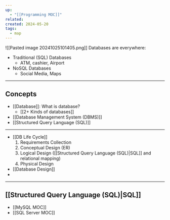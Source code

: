 ```yaml
---
up:
  - "[[Programming MOC]]"
related: 
created: 2024-05-20
tags:
  - map
---
```

![[Pasted image 20241025101405.png]]
Databases are everywhere:
- Traditional (SQL) Databases
	- ATM, cashier, Airport
- NoSQL Databases
	- Social Media, Maps

---
## Concepts
- [[Database]]: What is database?
	- [[2+ Kinds of databases]]
- [[Database Management System (DBMS)]]
- [[Structured Query Language (SQL)]]
---
- [[DB Life Cycle]]
	1. Requirements Collection
	2. Conceptual Design (ER)
	3. Logical Design ([[Structured Query Language (SQL)|SQL]] and relational mapping)
	4. Physical Design
- [[Database Design]]
- 
---
## [[Structured Query Language (SQL)|SQL]]
- [[MySQL MOC]]
- [[SQL Server MOC]]